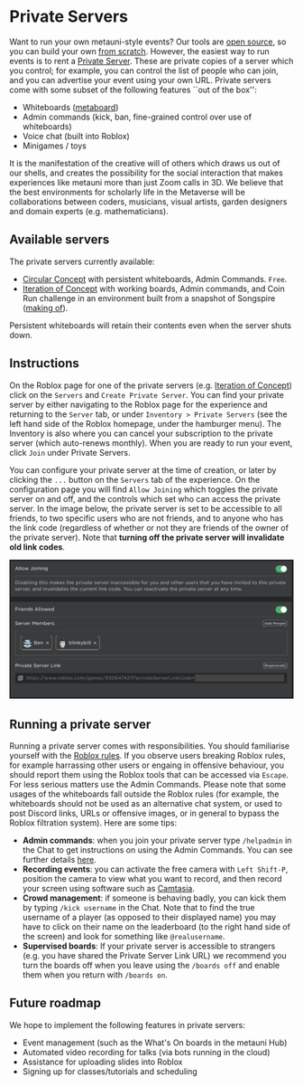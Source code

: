 # Private Servers

Want to run your own metauni-style events? Our tools are [open source](https://metauni.org/posts/make-your-own/tools), so you can build your own [from scratch](https://metauni.org/posts/make-your-own/make-your-own). However, the easiest way to run events is to rent a [Private Server](https://en.help.roblox.com/hc/en-us/articles/205345050-How-do-I-Purchase-and-Configure-Private-VIP-Servers-). These are private copies of a server which you control; for example, you can control the list of people who can join, and you can advertise your event using your own URL. Private servers come with some subset of the following features ``out of the box'':

- Whiteboards ([metaboard](https://github.com/metauni/metaboard))
- Admin commands (kick, ban, fine-grained control over use of whiteboards)
- Voice chat (built into Roblox)
- Minigames / toys

It is the manifestation of the creative will of others which draws us out of our shells, and creates the possibility for the social interaction that makes experiences like metauni more than just Zoom calls in 3D. We believe that the best environments for scholarly life in the Metaverse will be collaborations between coders, musicians, visual artists, garden designers and domain experts (e.g. mathematicians).

## Available servers

The private servers currently available:

- [Circular Concept](https://www.roblox.com/games/8306474211/Circular-Concept#!/game-instances) with persistent whiteboards, Admin Commands. `Free`.
- [Iteration of Concept](https://www.roblox.com/games/8278496526/Iteration-of-Concept) with working boards, Admin commands, and Coin Run challenge in an environment built from a snapshot of Songspire ([making of](https://youtu.be/l_Fl6tKZvQQ)).

Persistent whiteboards will retain their contents even when the server shuts down.

## Instructions

On the Roblox page for one of the private servers (e.g. [Iteration of Concept](https://www.roblox.com/games/8278496526/Iteration-of-Concept)) click on the `Servers` and `Create Private Server`. You can find your private server by either navigating to the Roblox page for the experience and returning to the `Server` tab, or under `Inventory > Private Servers` (see the left hand side of the Roblox homepage, under the hamburger menu). The Inventory is also where you can cancel your subscription to the private server (which auto-renews monthly). When you are ready to run your event, click `Join` under Private Servers. 

You can configure your private server at the time of creation, or later by clicking the `...` button on the `Servers` tab of the experience. On the configuration page you will find `Allow Joining` which toggles the private server on and off, and the controls which set who can access the private server. In the image below, the private server is set to be accessible to all friends, to two specific users who are not friends, and to anyone who has the link code (regardless of whether or not they are friends of the owner of the private server). Note that **turning off the private server will invalidate old link codes**.

![](privateserver1.png)

## Running a private server

Running a private server comes with responsibilities. You should familiarise yourself with the [Roblox rules](https://metauni.org/posts/rules/rules). If you observe users breaking Roblox rules, for example harrassing other users or engaing in offensive behaviour, you should report them using the Roblox tools that can be accessed via `Escape`. For less serious matters use the Admin Commands. Please note that some usages of the whiteboards fall outside the Roblox rules (for example, the whiteboards should not be used as an alternative chat system, or used to post Discord links, URLs or offensive images, or in general to bypass the Roblox filtration system). Here are some tips:

* **Admin commands**: when you join your private server type `/helpadmin` in the Chat to get instructions on using the Admin Commands. You can see further details [here](https://metauni.org/posts/make-your-own/tools).
* **Recording events**: you can activate the free camera with `Left Shift-P`, position the camera to view what you want to record, and then record your screen using software such as [Camtasia](https://www.techsmith.com/video-editor.html).
* **Crowd management**: if someone is behaving badly, you can kick them by typing `/kick username` in the Chat. Note that to find the true username of a player (as opposed to their displayed name) you may have to click on their name on the leaderboard (to the right hand side of the screen) and look for something like `@realusername`.
* **Supervised boards**: If your private server is accessible to strangers (e.g. you have shared the Private Server Link URL) we recommend you turn the boards off when you leave using the `/boards off` and enable them when you return with `/boards on`.

## Future roadmap

We hope to implement the following features in private servers:

- Event management (such as the What's On boards in the metauni Hub)
- Automated video recording for talks (via bots running in the cloud)
- Assistance for uploading slides into Roblox
- Signing up for classes/tutorials and scheduling
